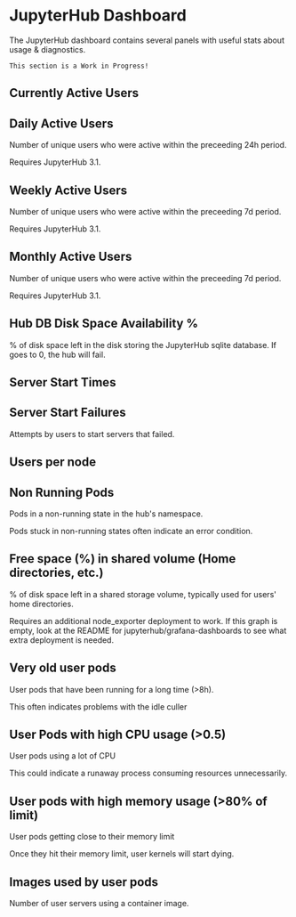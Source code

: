 # JupyterHub Dashboard

The JupyterHub dashboard contains several panels with useful stats about usage & diagnostics.

```{warning}
This section is a Work in Progress!
```

## Currently Active Users

## Daily Active Users

Number of unique users who were active within the preceeding 24h period.

Requires JupyterHub 3.1.

## Weekly Active Users

Number of unique users who were active within the preceeding 7d period.

Requires JupyterHub 3.1.

## Monthly Active Users

Number of unique users who were active within the preceeding 7d period.

Requires JupyterHub 3.1.

## Hub DB Disk Space Availability %

% of disk space left in the disk storing the JupyterHub sqlite database. If goes to 0, the hub will fail.

## Server Start Times

## Server Start Failures

Attempts by users to start servers that failed.

## Users per node

## Non Running Pods

Pods in a non-running state in the hub's namespace.

Pods stuck in non-running states often indicate an error condition.

## Free space (%) in shared volume (Home directories, etc.)

% of disk space left in a shared storage volume, typically used for users' home directories.

Requires an additional node_exporter deployment to work. If this graph is empty, look at the README for jupyterhub/grafana-dashboards to see what extra deployment is needed.

## Very old user pods

User pods that have been running for a long time (>8h).

This often indicates problems with the idle culler

## User Pods with high CPU usage (>0.5)

User pods using a lot of CPU

This could indicate a runaway process consuming resources unnecessarily.

## User pods with high memory usage (>80% of limit)

User pods getting close to their memory limit

Once they hit their memory limit, user kernels will start dying.

## Images used by user pods

Number of user servers using a container image.
